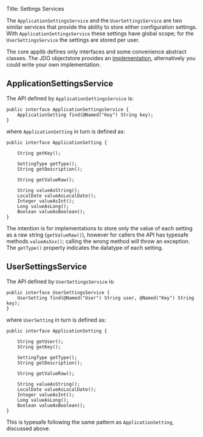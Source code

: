 Title: Settings Services

The `ApplicationSettingsService` and the `UserSettingsService` are two similar services that provide the ability to store either configuration settings.  With `ApplicationSettingsService` these settings have global scope; for the `UserSettingsService` the settings are stored per user.

The core applib defines only interfaces and some convenience abstract classes.  The JDO objectstore provides an [implementation](../../components/objectstores/jdo/services/settings-services-jdo.html), alternatively you could write your own implementation.

## ApplicationSettingsService

The API defined by `ApplicationSettingsService` is:

    public interface ApplicationSettingsService {
        ApplicationSetting find(@Named("Key") String key);
    }

where `ApplicationSetting` in turn is defined as:

    public interface ApplicationSetting {
    
        String getKey();
    
        SettingType getType();
        String getDescription();
    
        String getValueRaw();
    
        String valueAsString();
        LocalDate valueAsLocalDate();
        Integer valueAsInt();
        Long valueAsLong();
        Boolean valueAsBoolean();
    }

The intention is for implementations to store only the value of each setting as a raw string (`getValueRaw()`), however for callers the API has typesafe methods `valueAsXxx()`; calling the wrong method will throw an exception.  The `getType()` property indicates the datatype of each setting. 

## UserSettingsService

The API defined by `UserSettingsService` is:

    public interface UserSettingsService {
        UserSetting find(@Named("User") String user, @Named("Key") String key);
    }

where `UserSetting` in turn is defined as:

    public interface ApplicationSetting {
    
        String getUser();
        String getKey();
    
        SettingType getType();
        String getDescription();
    
        String getValueRaw();
    
        String valueAsString();
        LocalDate valueAsLocalDate();
        Integer valueAsInt();
        Long valueAsLong();
        Boolean valueAsBoolean();
    }

This is typesafe following the same pattern as `ApplicationSetting`, discussed above.

